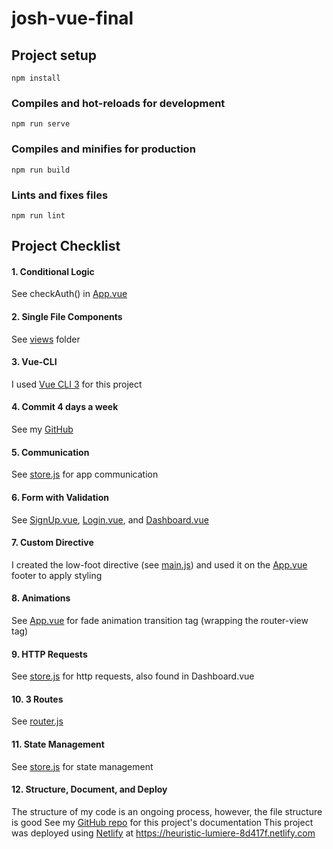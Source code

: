 # josh-vue-final

## Project setup
```
npm install
```

### Compiles and hot-reloads for development
```
npm run serve
```

### Compiles and minifies for production
```
npm run build
```

### Lints and fixes files
```
npm run lint
```

## Project Checklist
#### 1. Conditional Logic
See checkAuth() in [App.vue](https://github.com/jneb28/josh-vue-final/blob/master/src/App.vue)
#### 2. Single File Components 
See [views](https://github.com/jneb28/josh-vue-final/tree/master/src/views) folder
#### 3. Vue-CLI 
I used [Vue CLI 3](https://cli.vuejs.org/) for this project
#### 4. Commit 4 days a week 
See my [GitHub](https://github.com/jneb28) 
#### 5. Communication
See [store.js](https://github.com/jneb28/josh-vue-final/blob/master/src/store.js) for app communication
#### 6. Form with Validation
See [SignUp.vue](https://github.com/jneb28/josh-vue-final/blob/master/src/views/SignUp.vue), [Login.vue](https://github.com/jneb28/josh-vue-final/blob/master/src/views/Login.vue), and [Dashboard.vue](https://github.com/jneb28/josh-vue-final/blob/master/src/views/Dashboard.vue)
#### 7. Custom Directive
I created the low-foot directive (see [main.js](https://github.com/jneb28/josh-vue-final/blob/master/src/main.js)) and used it on the [App.vue](https://github.com/jneb28/josh-vue-final/blob/master/src/App.vue) footer to apply styling
#### 8. Animations
See [App.vue](https://github.com/jneb28/josh-vue-final/blob/master/src/App.vue) for fade animation transition tag (wrapping the router-view tag) 
#### 9. HTTP Requests
See [store.js](https://github.com/jneb28/josh-vue-final/blob/master/src/store.js) for http requests, also found in Dashboard.vue
#### 10. 3 Routes
See [router.js](https://github.com/jneb28/josh-vue-final/blob/master/src/router.js)
#### 11. State Management
See [store.js](https://github.com/jneb28/josh-vue-final/blob/master/src/store.js) for state management
#### 12. Structure, Document, and Deploy
The structure of my code is an ongoing process, however, the file structure is good
See my [GitHub repo](https://github.com/jneb28/josh-vue-final) for this project's documentation
This project was deployed using [Netlify](https://www.netlify.com/) at https://heuristic-lumiere-8d417f.netlify.com

